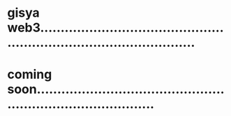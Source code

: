# gisya web3...........................................................................................
# coming soon..................................................................................
